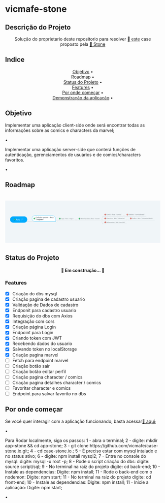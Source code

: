 # vicmafe-stone

## Descrição do Projeto

<p align="center">Solução do proprietario deste repositorio para resolver <a href="https://gist.github.com/jeansflores/5f4746ce1129e27da6f451069780ccf7">🔗 este</a> case proposto pela <a href="https://www.stone.com.br/">🔗 Stone</a></p>

## Indice

<p align="center">
 <a href="##objetivo">Objetivo</a> •<br>
 <a href="##roadmap">Roadmap</a> •<br>
 <a href="##tecnologias">Status do Projeto</a> •<br>
 <a href="##tecnologias">Features</a> •<br>
 <a href="##tecnologias">Por onde começar</a> •<br>
 <a href="##contribuicao">Demonstração da aplicação</a> •<br> 
</p>

## Objetivo

<p>Implementar uma aplicação client-side onde será encontrar todas as informações sobre as comics e characters da marvel;
</p> •
<p>Implementar uma aplicação server-side que conterá funções de autenticação, gerenciamentos de usuários e de comics/characters favoritos.</p> •

## Roadmap

<h1 align="center">
  <img alt="road map" title="#roadmap" src="./roadmap.png" />
</h1>

## Status do Projeto

<h4 align="center"> 
	🚧  Em construção...  🚧
</h4>

### Features

- [x] Criação do dbs mysql
- [x] Criação pagina de cadastro usuario
- [x] Validação de Dados de cadastro
- [x] Endponit para cadastro usuario
- [x] Requisição do dbs com Axios
- [x] Integração com cors
- [x] Criação página Login
- [x] Endpoint para Login
- [x] Criando token com JWT
- [x] Recebendo dados do usuario
- [x] Salvando token no localStorage
- [x] Criação pagina marvel
- [ ] Fetch para endpoint marvel
- [ ] Criação botão sair
- [ ] Criação botão editar perfil
- [ ] Criação pagina character / comics
- [ ] Criação pagina detalhes character / comics
- [ ] Favoritar character e comics
- [ ] Endpoint para salvar favorito no dbs

## Por onde começar

<p>Se você quer interagir com a aplicação funcionando, basta acessar<a href="https://gist.github.com/jeansflores/5f4746ce1129e27da6f451069780ccf7">🔗 aqui</a>;
</p> •

<p>Para Rodar localmente, siga os passos:
1 - abra o terminal;
2 - digite: mkdir app-stone && cd app-stone;
3 - git clone https://github.com/vicmafe/case-stone.io.git;
4 - cd case-stone.io.;
5 - É preciso estar com mysql intalado e no status ativo;
6 - digite: npm install mysql2;
7 - Entre no console do mysql: digite: mysql -u root -p;
8 - Rode o script criação do dbs: digite: source script/sql;
9 - No terminal na raiz do projeto digite: cd back-end;
10 - Instale as dependencias: Digite: npm install;
11 - Rode o back-end com o nodemon: Digite: npm start;
11 - No terminal na raiz do projeto digite: cd front-end;
10 - Instale as dependencias: Digite: npm install;
11 - Inicie a aplicação: Digite: npm start;
</p> •